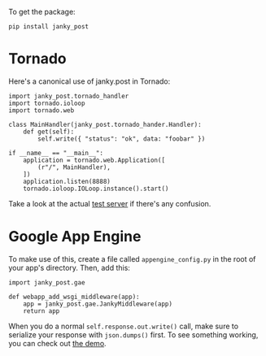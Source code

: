 To get the package:

    pip install janky_post

# Tornado

Here's a canonical use of janky.post in Tornado:

    import janky_post.tornado_handler
    import tornado.ioloop
    import tornado.web

    class MainHandler(janky_post.tornado_hander.Handler):
        def get(self):
            self.write({ "status": "ok", data: "foobar" })

    if __name__ == "__main__":
        application = tornado.web.Application([
            (r"/", MainHandler),
        ])
        application.listen(8888)
        tornado.ioloop.IOLoop.instance().start()

Take a look at the actual [test
server](https://github.com/pyronicide/janky.post/blob/master/test/tornado/serve.py)
if there's any confusion.

# Google App Engine

To make use of this, create a file called `appengine_config.py` in the root of
your app's directory. Then, add this:

    import janky_post.gae

    def webapp_add_wsgi_middleware(app):
        app = janky_post.gae.JankyMiddleware(app)
        return app

When you do a normal `self.response.out.write()` call, make sure to serialize
your response with `json.dumps()` first. To see something working, you can
check out [the
demo](https://github.com/pyronicide/janky.post/tree/master/test/gae).
